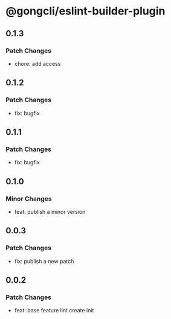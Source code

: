# @gongcli/eslint-builder-plugin

## 0.1.3

### Patch Changes

- chore: add access

## 0.1.2

### Patch Changes

- fix: bugfix

## 0.1.1

### Patch Changes

- fix: bugfix

## 0.1.0

### Minor Changes

- feat: publish a minor version

## 0.0.3

### Patch Changes

- fix: publish a new patch

## 0.0.2

### Patch Changes

- feat: base feature lint create init
